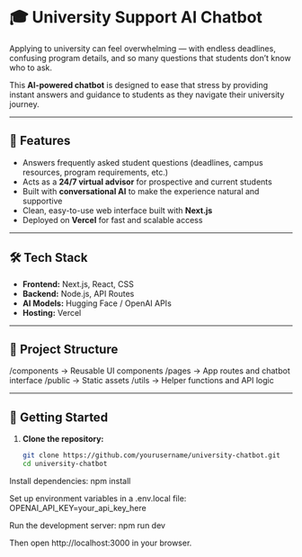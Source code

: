 # 🎓 University Support AI Chatbot  

Applying to university can feel overwhelming — with endless deadlines, confusing program details, and so many questions that students don’t know who to ask.  

This **AI-powered chatbot** is designed to ease that stress by providing instant answers and guidance to students as they navigate their university journey.  

---

## 🚀 Features  
- Answers frequently asked student questions (deadlines, campus resources, program requirements, etc.)  
- Acts as a **24/7 virtual advisor** for prospective and current students  
- Built with **conversational AI** to make the experience natural and supportive  
- Clean, easy-to-use web interface built with **Next.js**  
- Deployed on **Vercel** for fast and scalable access  

---

## 🛠️ Tech Stack  
- **Frontend:** Next.js, React, CSS  
- **Backend:** Node.js, API Routes  
- **AI Models:** Hugging Face / OpenAI APIs  
- **Hosting:** Vercel  

---

## 📂 Project Structure  
/components → Reusable UI components
/pages → App routes and chatbot interface
/public → Static assets
/utils → Helper functions and API logic

---

## 🏃 Getting Started  

1. **Clone the repository:**  
   ```bash
   git clone https://github.com/yourusername/university-chatbot.git
   cd university-chatbot
   
Install dependencies:
npm install

Set up environment variables in a .env.local file:
OPENAI_API_KEY=your_api_key_here

Run the development server:
npm run dev

Then open http://localhost:3000 in your browser.